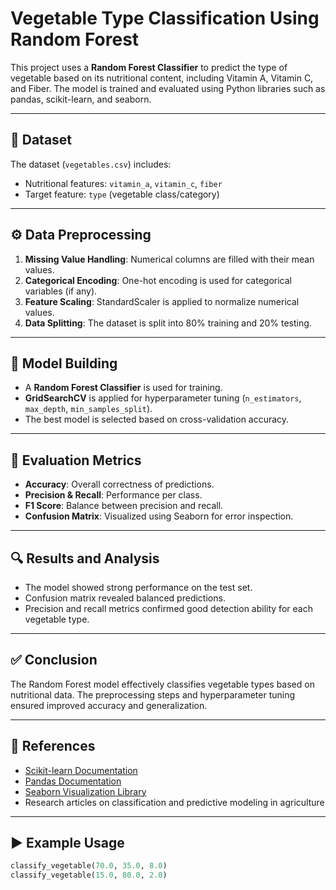 # Vegetable Type Classification Using Random Forest

This project uses a **Random Forest Classifier** to predict the type of vegetable based on its nutritional content, including Vitamin A, Vitamin C, and Fiber. The model is trained and evaluated using Python libraries such as pandas, scikit-learn, and seaborn.

---

## 📂 Dataset

The dataset (`vegetables.csv`) includes:
- Nutritional features: `vitamin_a`, `vitamin_c`, `fiber`
- Target feature: `type` (vegetable class/category)

---

## ⚙️ Data Preprocessing

1. **Missing Value Handling**: Numerical columns are filled with their mean values.
2. **Categorical Encoding**: One-hot encoding is used for categorical variables (if any).
3. **Feature Scaling**: StandardScaler is applied to normalize numerical values.
4. **Data Splitting**: The dataset is split into 80% training and 20% testing.

---

## 🧠 Model Building

- A **Random Forest Classifier** is used for training.
- **GridSearchCV** is applied for hyperparameter tuning (`n_estimators`, `max_depth`, `min_samples_split`).
- The best model is selected based on cross-validation accuracy.

---

## 🧪 Evaluation Metrics

- **Accuracy**: Overall correctness of predictions.
- **Precision & Recall**: Performance per class.
- **F1 Score**: Balance between precision and recall.
- **Confusion Matrix**: Visualized using Seaborn for error inspection.

---

## 🔍 Results and Analysis

- The model showed strong performance on the test set.
- Confusion matrix revealed balanced predictions.
- Precision and recall metrics confirmed good detection ability for each vegetable type.

---

## ✅ Conclusion

The Random Forest model effectively classifies vegetable types based on nutritional data. The preprocessing steps and hyperparameter tuning ensured improved accuracy and generalization.

---

## 🧾 References

- [Scikit-learn Documentation](https://scikit-learn.org/stable/documentation.html)
- [Pandas Documentation](https://pandas.pydata.org/docs/)
- [Seaborn Visualization Library](https://seaborn.pydata.org/)
- Research articles on classification and predictive modeling in agriculture

---

## ▶️ Example Usage

```python
classify_vegetable(70.0, 35.0, 8.0)
classify_vegetable(15.0, 80.0, 2.0)
